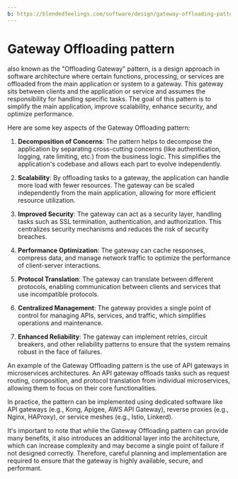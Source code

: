 ```yaml
---
b: https://blendedfeelings.com/software/design/gateway-offloading-pattern.md
---
```


# Gateway Offloading pattern 
also known as the "Offloading Gateway" pattern, is a design approach in software architecture where certain functions, processing, or services are offloaded from the main application or system to a gateway. This gateway sits between clients and the application or service and assumes the responsibility for handling specific tasks. The goal of this pattern is to simplify the main application, improve scalability, enhance security, and optimize performance.

Here are some key aspects of the Gateway Offloading pattern:

1. **Decomposition of Concerns**: The pattern helps to decompose the application by separating cross-cutting concerns (like authentication, logging, rate limiting, etc.) from the business logic. This simplifies the application's codebase and allows each part to evolve independently.

2. **Scalability**: By offloading tasks to a gateway, the application can handle more load with fewer resources. The gateway can be scaled independently from the main application, allowing for more efficient resource utilization.

3. **Improved Security**: The gateway can act as a security layer, handling tasks such as SSL termination, authentication, and authorization. This centralizes security mechanisms and reduces the risk of security breaches.

4. **Performance Optimization**: The gateway can cache responses, compress data, and manage network traffic to optimize the performance of client-server interactions.

5. **Protocol Translation**: The gateway can translate between different protocols, enabling communication between clients and services that use incompatible protocols.

6. **Centralized Management**: The gateway provides a single point of control for managing APIs, services, and traffic, which simplifies operations and maintenance.

7. **Enhanced Reliability**: The gateway can implement retries, circuit breakers, and other reliability patterns to ensure that the system remains robust in the face of failures.

An example of the Gateway Offloading pattern is the use of API gateways in microservices architectures. An API gateway offloads tasks such as request routing, composition, and protocol translation from individual microservices, allowing them to focus on their core functionalities.

In practice, the pattern can be implemented using dedicated software like API gateways (e.g., Kong, Apigee, AWS API Gateway), reverse proxies (e.g., Nginx, HAProxy), or service meshes (e.g., Istio, Linkerd).

It's important to note that while the Gateway Offloading pattern can provide many benefits, it also introduces an additional layer into the architecture, which can increase complexity and may become a single point of failure if not designed correctly. Therefore, careful planning and implementation are required to ensure that the gateway is highly available, secure, and performant.
